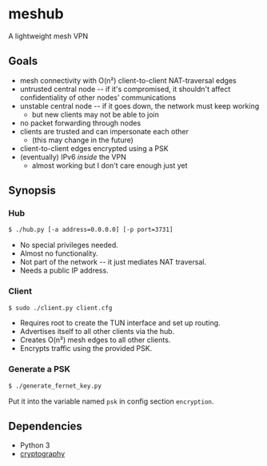# meshub

A lightweight mesh VPN

## Goals

* mesh connectivity with O(n²) client-to-client NAT-traversal edges
* untrusted central node -- if it's compromised, it shouldn't affect confidentiality
  of other nodes' communications
* unstable central node -- if it goes down, the network must keep working
    * but new clients may not be able to join
* no packet forwarding through nodes
* clients are trusted and can impersonate each other
    * (this may change in the future)
* client-to-client edges encrypted using a PSK
* (eventually) IPv6 *inside* the VPN
    * almost working but I don't care enough just yet

## Synopsis

### Hub

```bash
$ ./hub.py [-a address=0.0.0.0] [-p port=3731]
```

* No special privileges needed.
* Almost no functionality.
* Not part of the network -- it just mediates NAT traversal.
* Needs a public IP address.

### Client

```bash
$ sudo ./client.py client.cfg
```

* Requires root to create the TUN interface and set up routing.
* Advertises itself to all other clients via the hub.
* Creates O(n²) mesh edges to all other clients.
* Encrypts traffic using the provided PSK.

### Generate a PSK

```bash
$ ./generate_fernet_key.py
```

Put it into the variable named `psk` in config section `encryption`.

## Dependencies

* Python 3
* [cryptography](https://pypi.python.org/pypi/cryptography)
